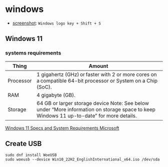 # windows 

- [screenshot](../../../software/os/windows/screenshot.md): `Windows logo key + Shift + S`

## Windows 11

### systems requirements


| Thing | Amount |
|----|------------------------------------------------------------------------------------------------------------------------------------------|
| Processor  | 1 gigahertz (GHz) or faster with 2 or more cores on a compatible 64-bit processor or System on a Chip (SoC).                             |
| RAM        | 4 gigabyte (GB).                                                                                                                         |
| Storage    | 64 GB or larger storage device Note: See below under “More information on storage space to keep Windows 11 up-to-date” for more details. |
[Windows 11 Specs and System Requirements  Microsoft](https://www.microsoft.com/en-us/windows/windows-11-specifications)

## Create USB

```console
sudo dnf install WoeUSB
sudo woeusb --device Win10_22H2_EnglishInternational_x64.iso /dev/sda
```

